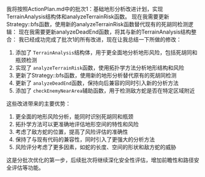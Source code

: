 我将按照ActionPlan.md中的批次1：基础地形分析改进计划，实现TerrainAnalysis结构体和analyzeTerrainRisk函数。
现在我需要更新Strategy::bfs函数，使用新的analyzeTerrainRisk函数替代现有的死胡同检测逻辑：
现在我需要更新analyzeDeadEnd函数，将其与新的TerrainAnalysis结构整合：
我已经成功完成了批次1的所有改进，现在让我总结一下所做的修改：

1. 添加了 `TerrainAnalysis`结构体，用于更全面地分析地形风险，包括死胡同和瓶颈检测
2. 实现了 `analyzeTerrainRisk`函数，使用拓扑学方法分析地形结构和风险
3. 更新了Strategy::bfs函数，使用新的地形分析替代原有的死胡同检测
4. 更新了 `analyzeDeadEnd`函数，保持向后兼容的同时引入新的分析方法
5. 添加了 `checkEnemyNearArea`辅助函数，用于检测敌方蛇是否在特定区域附近

这些改进带来的主要优势：

1. 更全面的地形风险分析，能同时识别死胡同和瓶颈
2. 拓扑学方法可以更准确地评估地形空间的特性和风险
3. 考虑了敌方蛇的位置，提高了风险评估的准确性
4. 保持了与现有代码的兼容性，同时引入了更强大的分析方法
5. 风险评分考虑了更多因素，如蛇的长度、空间的形状和敌方蛇的威胁

这是分批次优化的第一步，后续批次将继续深化安全性评估，增加前瞻性和路径安全评估等功能。
